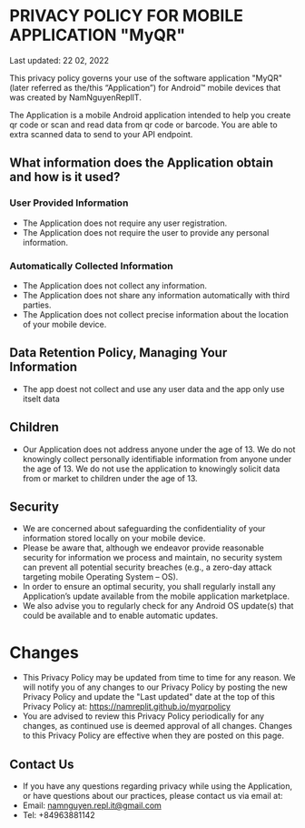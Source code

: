 # PRIVACY POLICY FOR MOBILE APPLICATION "MyQR"

Last updated: 22 02, 2022

This privacy policy governs your use of the software application "MyQR" (later referred as the/this “Application”) for Android™ mobile devices that was created by NamNguyenReplIT.

The Application is a mobile Android application intended to help you create qr code or scan and read data from qr code or barcode. 
You are able to extra scanned data to send to your API endpoint.

## What information does the Application obtain and how is it used?
### User Provided Information
- The Application does not require any user registration.
- The Application does not require the user to provide any personal information.
### Automatically Collected Information
- The Application does not collect any information.
- The Application does not share any information automatically with third parties.
- The Application does not collect precise information about the location of your mobile device.
## Data Retention Policy, Managing Your Information
- The app doest not collect and use any user data and the app only use itselt data
## Children
- Our Application does not address anyone under the age of 13. We do not knowingly collect personally identifiable information from anyone under the age of 13. We do not use the application to knowingly solicit data from or market to children under the age of 13.

## Security
- We are concerned about safeguarding the confidentiality of your information stored locally on your mobile device.
- Please be aware that, although we endeavor provide reasonable security for information we process and maintain, no security system can prevent all potential security breaches (e.g., a zero-day attack targeting mobile Operating System – OS).
- In order to ensure an optimal security, you shall regularly install any Application’s update available from the mobile application marketplace.
- We also advise you to regularly check for any Android OS update(s) that could be available and to enable automatic updates.

# Changes
- This Privacy Policy may be updated from time to time for any reason. We will notify you of any changes to our Privacy Policy by posting the new Privacy Policy and update the  "Last updated" date at the top of this Privacy Policy at:
https://namreplit.github.io/myqrpolicy
- You are advised to review this Privacy Policy periodically for any changes, as continued use is deemed approval of all changes. Changes to this Privacy Policy are effective when they are posted on this page.

## Contact Us
- If you have any questions regarding privacy while using the Application, or have questions about our practices, please contact us via email at:
- Email: namnguyen.repl.it@gmail.com
- Tel: +84963881142



